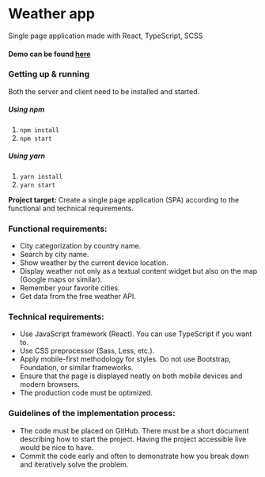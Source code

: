 Weather app
====================================
Single page application made with React, TypeScript, SCSS 

#### Demo can be found [here](https://orai.gromas.lt/)
### Getting up & running

Both the server and client need to be installed and started.

##### Using npm

1) `npm install`
2) `npm start`

##### Using yarn

1) `yarn install`
2) `yarn start`


**Project target:** Create a single page application (SPA) according to the functional and technical requirements.

### Functional requirements:

- City categorization by country name.
- Search by city name.
- Show weather by the current device location.
- Display weather not only as a textual content widget but also on the map (Google maps or similar).
- Remember your favorite cities.
- Get data from the free weather API.

### Technical requirements:

- Use JavaScript framework (React). You can use TypeScript if you want to.
- Use CSS preprocessor (Sass, Less, etc.).
- Apply mobile-first methodology for styles. Do not use Bootstrap, Foundation, or similar frameworks.
- Ensure that the page is displayed neatly on both mobile devices and modern browsers.
- The production code must be optimized.

### Guidelines of the implementation process:

- The code must be placed on GitHub. There must be a short document describing how to start the project. Having the project accessible live would be nice to have.
- Commit the code early and often to demonstrate how you break down and iteratively solve the problem.
